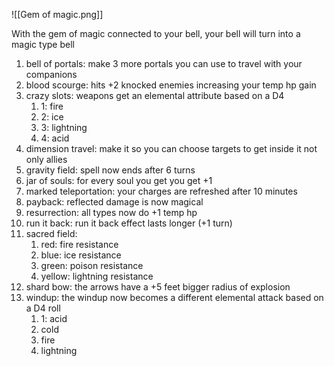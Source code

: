![[Gem of magic.png]]

With the gem of magic connected to your bell, your bell will turn into a magic type bell

1. bell of portals: make 3 more portals you can use to travel with your companions
2. blood scourge: hits +2 knocked enemies increasing your temp hp gain
3. crazy slots: weapons get an elemental attribute based on a D4
	1. 1: fire
	2. 2: ice
	3. 3: lightning
	4. 4: acid
4. dimension travel: make it so you can choose targets to get inside it not only allies
5. gravity field: spell now ends after 6 turns
6. jar of souls: for every soul you get you get +1
7. marked teleportation: your charges are refreshed after 10 minutes
8. payback: reflected damage is now magical
9. resurrection: all types now do +1 temp hp
10. run it back: run it back effect lasts longer (+1 turn)
11. sacred field: 
	1. red: fire resistance
	2. blue: ice resistance
	3. green: poison resistance
	4. yellow: lightning resistance
12. shard bow: the arrows have a +5 feet bigger radius of explosion
13. windup: the windup now becomes a different elemental attack based on a D4 roll
	1. 1: acid
	2. cold
	3. fire
	4. lightning